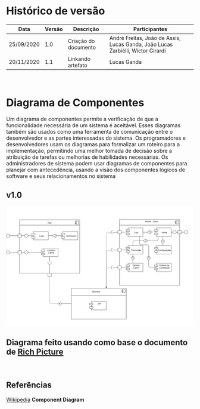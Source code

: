 # Histórico de versão


| Data       | Versão | Descrição                                          | Participantes                                                                   |
| ---------- | ------ | -------------------------------------------------- | ------------------------------------------------------------------------------- |
| 25/09/2020 | 1.0    | Criação do documento | André Freitas, João de Assis, Lucas Ganda, João Lucas Zarbiélli, Wictor Girardi |
| 20/11/2020 | 1.1    | Linkando artefato| Lucas Ganda|
<br/>

# Diagrama de Componentes

Um diagrama de componentes permite a verificação de que a funcionalidade necessária de um sistema é aceitável. Esses diagramas também são usados ​​como uma ferramenta de comunicação entre o desenvolvedor e as partes interessadas do sistema. Os programadores e desenvolvedores usam os diagramas para formalizar um roteiro para a implementação, permitindo uma melhor tomada de decisão sobre a atribuição de tarefas ou melhorias de habilidades necessárias. Os administradores de sistema podem usar diagramas de componentes para planejar com antecedência, usando a visão dos componentes lógicos de software e seus relacionamentos no sistema


## v1.0
![cd1](./images/diagrama_de_componentes.png)

## Diagrama feito usando como base o documento de [Rich Picture](rich_picture.md)
</br>

## Referências

[Wikipedia](https://en.wikipedia.org/wiki/Component_diagram) **Component Diagram**

